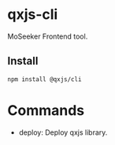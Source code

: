 # qxjs-cli

MoSeeker Frontend tool.

## Install

```
npm install @qxjs/cli
```

# Commands

- deploy: Deploy qxjs library.
